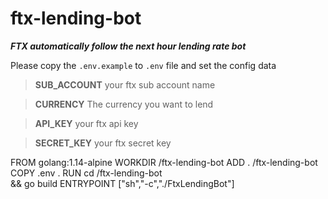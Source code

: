 # ftx-lending-bot
***FTX automatically follow the next hour lending rate bot***

Please copy the `.env.example` to `.env` file and set the config data 

> **SUB_ACCOUNT** your ftx sub account name

> **CURRENCY** The currency you want to lend

> **API_KEY** your ftx api key

> **SECRET_KEY** your ftx secret key


FROM golang:1.14-alpine
WORKDIR /ftx-lending-bot
ADD . /ftx-lending-bot
COPY .env .
RUN cd /ftx-lending-bot \
    && go build
ENTRYPOINT ["sh","-c","./FtxLendingBot"]

